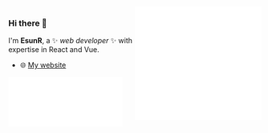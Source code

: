 <picture>
  <img align="right" width="50%" src="/metrics.default.svg" alt="Metrics">
</picture>

### Hi there 👋

I'm **EsunR**, a ✨ _web developer_ ✨ with expertise in React and Vue. 

- 🌐 [My website](https://www.esunr.site)

<picture>
  <img align="left" width="45%" src="/metrics.plugin.languages.svg" alt="Metrics">
</picture>
<picture>
  <img align="left" width="45%" src="/metrics.plugin.traffic.svg" alt="Metrics">
</picture>
